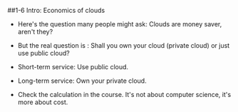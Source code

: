 ##1-6 Intro: Economics of clouds

- Here's the question many people might ask: Clouds are money saver, aren't they?

- But the real question is : Shall you own your cloud (private cloud) or just use public cloud?

- Short-term  service: Use public cloud.

- Long-term service: Own your private cloud.

- Check the calculation in the course. It's not about computer science, it's more about cost.